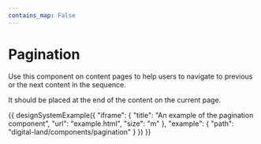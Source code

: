 ```yaml
---
contains_map: False
---
```

# Pagination

Use this component on content pages to help users to navigate to previous or the next content in the sequence.

It should be placed at the end of the content on the current page.

{{ designSystemExample({
"iframe": {
    "title": "An example of the pagination component",
    "url": "example.html",
    "size": "m"
},
"example": {
    "path": "digital-land/components/pagination"
}
}) }}

